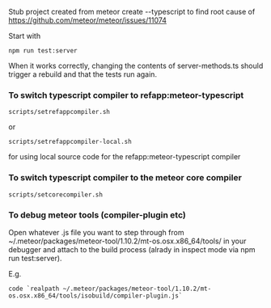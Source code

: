 Stub project created from meteor create --typescript to find root cause of 
https://github.com/meteor/meteor/issues/11074

Start with

    npm run test:server

When it works correctly, changing the contents of server-methods.ts should trigger a rebuild and 
that the tests run again.

### To switch typescript compiler to refapp:meteor-typescript

    scripts/setrefappcompiler.sh

or

    scripts/setrefappcompiler-local.sh

for using local source code for the refapp:meteor-typescript compiler

### To switch typescript compiler to the meteor core compiler
  
    scripts/setcorecompiler.sh

### To debug meteor tools (compiler-plugin etc)

Open whatever .js file you want to step through from ~/.meteor/packages/meteor-tool/1.10.2/mt-os.osx.x86_64/tools/ in your debugger and attach to the build process (alrady in inspect mode via npm run test:server).

E.g. 

    code `realpath ~/.meteor/packages/meteor-tool/1.10.2/mt-os.osx.x86_64/tools/isobuild/compiler-plugin.js`
